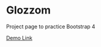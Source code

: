 # Glozzom

Project page to practice Bootstrap 4

[Demo Link](https://george-apazidis.github.io/glozzom/)
